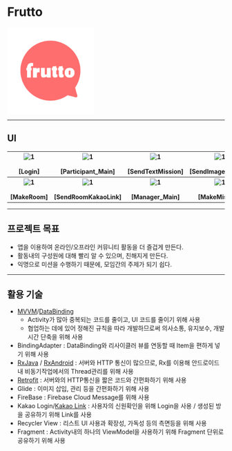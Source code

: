 # Frutto

<img src="/app/src/main/res/drawable/frutto_icon.png" weight="200" height="200" align="center"/>

- - -

## UI

<table>
   <tr>
     <th align="center">
       <img width="200" alt="1" src="https://user-images.githubusercontent.com/11826495/79090162-b0494100-7d83-11ea-8796-89e51cfe932d.gif"/>
       <br><br>[Login]
     </th>
     <th align="center">
       <img width="200" alt="1" src="https://user-images.githubusercontent.com/11826495/79090198-d0790000-7d83-11ea-83bb-238788e867e2.gif"/>
       <br><br>[Participant_Main] 
    </th>
     <th align="center">
      <img width="200" alt="1" src="https://user-images.githubusercontent.com/11826495/79090210-da9afe80-7d83-11ea-931a-f7673474108e.gif"/>
       <br><br>[SendTextMission]
    </th>
     <th align="center">
      <img width="200" alt="1" src="https://user-images.githubusercontent.com/11826495/79090227-e981b100-7d83-11ea-94df-47986a12f694.gif"/>
       <br><br>[SendImageMission]
    </th>
  </tr>
  <tr>
     <th align="center">
       <img width="200" alt="1" src="https://user-images.githubusercontent.com/11826495/79090260-0c13ca00-7d84-11ea-9303-71f5e753de1e.gif"/>
       <br><br>[MakeRoom]
     </th>
     <th align="center">
       <img width="200" alt="1" src="https://user-images.githubusercontent.com/11826495/79090287-1e8e0380-7d84-11ea-8d36-1c11881cb54e.gif"/>
       <br><br>[SendRoomKakaoLink] 
    </th>
     <th align="center">
      <img width="200" alt="1" src="https://user-images.githubusercontent.com/11826495/79090365-657bf900-7d84-11ea-997b-1d4c6b51aa95.gif"/>
       <br><br>[Manager_Main]
    </th>
     <th align="center">
      <img width="200" alt="1" src="https://user-images.githubusercontent.com/11826495/79090313-3a91a500-7d84-11ea-9661-09fe4ef7fc15.gif"/>
       <br><br>[MakeMission]
    </th>
  </tr>
</table>

- - -

## 프로젝트 목표
* 앱을 이용하여 온라인/오프라인 커뮤니티 활동을 더 즐겁게 만든다.
* 활동내의 구성원에 대해 빨리 알 수 있으며, 친해지게 만든다.
* 익명으로 미션을 수행하기 때문에, 모임간의 주제가 되기 쉽다.

- - -

## 활용 기술
* [MVVM](https://wlgusdn700.tistory.com/2?category=827157)/[DataBinding](https://wlgusdn700.tistory.com/3?category=827157)
  * Activity가 많아 중복되는 코드를 줄이고, UI 코드를 줄이기 위해 사용
  * 협업하는 데에 있어 정해진 규칙을 따라 개발하므로써 의사소통, 유지보수, 개발 시간 단축을 위해 사용
* BindingAdapter : DataBinding와 리사이클러 뷰를 연동할 때 Item을 편하게 넣기 위해 사용
* [RxJava](https://wlgusdn700.tistory.com/4?category=827157) / [RxAndroid](https://wlgusdn700.tistory.com/5?category=827157) : 서버와 HTTP 통신이 많으므로, Rx를 이용해 안드로이드 내 비동기작업에서의 Thread관리를 위해 사용
* [Retrofit](https://wlgusdn700.tistory.com/9?category=827157) : 서버와의 HTTP통신을 짧은 코드와 간편화하기 위해 사용
* Glide : 이미지 삽입, 관리 등을 간편화하기 위해 사용
* FireBase : Firebase Cloud Message를 위해 사용
* Kakao Login/[Kakao Link](https://wlgusdn700.tistory.com/14?category=827157) : 사용자의 신원확인을 위해 Login을 사용 / 생성된 방을 공유하기 위해 Link를 사용
* Recycler View : 리스트 UI 사용과 확장성, 가독성 등의 측면등을 위해 사용
* Fragment : Activity내의 하나의 ViewModel을 사용하기 위해 Fragment 단위로 공유하기 위해 사용








